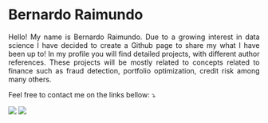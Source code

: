   # Bernardo Raimundo

<p align="justify"> 
Hello! My name is Bernardo Raimundo. Due to a growing interest in data science I have decided to create a Github page to share my what I have been up to! 
In my profile you will find detailed projects, with different author references. These projects will be mostly related to concepts related to finance such as fraud detection, portfolio optimization, credit risk among many others.

</p> 
 
</p>

<p align="left">
   Feel free to contact me on the links bellow: ⤵️
</p>

<p align="left">
  <a href="mailto: raimundo.bernardo2@hotmail.com" alt="Email">
  <img src="https://img.shields.io/badge/-Gmail-FF0000?style=flat-square&labelColor=FF0000&logo=gmail&logoColor=white&link=LINK-DO-SEU-EMAIL" /></a>

  <a href="https://www.linkedin.com/in/bernardo-raimundo/" alt="Linkedin">
  <img src="https://img.shields.io/badge/-Linkedin-0e76a8?style=flat-square&logo=Linkedin&logoColor=white&link=LINK-DO-SEU-LINKEDIN" /></a>
  

